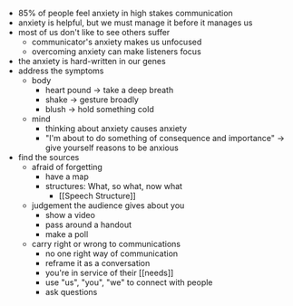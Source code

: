 - 85% of people feel anxiety in high stakes communication
- anxiety is helpful, but we must manage it before it manages us
- most of us don't like to see others suffer
	- communicator's anxiety makes us unfocused
	- overcoming anxiety can make listeners focus
- the anxiety is hard-written in our genes
- address the symptoms
	- body
		- heart pound -> take a deep breath
		- shake -> gesture broadly
		- blush -> hold something cold
	- mind
		- thinking about anxiety causes anxiety
		- "I'm about to do something of consequence and importance" -> give yourself reasons to be anxious
- find the sources
	- afraid of forgetting
		- have a map
		- structures: What, so what, now what
			- [[Speech Structure]]
	- judgement the audience gives about you
		- show a video
		- pass around a handout
		- make a poll
	- carry right or wrong to communications
		- no one right way of communication
		- reframe it as a conversation
		- you're in service of their [[needs]]
		- use "us", "you", "we" to connect with people
		- ask questions
